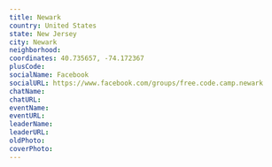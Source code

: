 ```yaml
---
title: Newark
country: United States
state: New Jersey
city: Newark
neighborhood: 
coordinates: 40.735657, -74.172367
plusCode:
socialName: Facebook
socialURL: https://www.facebook.com/groups/free.code.camp.newark
chatName:
chatURL:
eventName:
eventURL:
leaderName:
leaderURL:
oldPhoto: 
coverPhoto:
---
```

